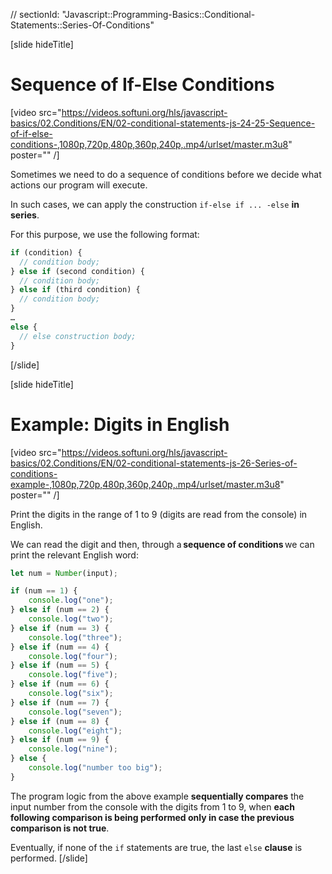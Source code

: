 // sectionId: "Javascript::Programming-Basics::Conditional-Statements::Series-Of-Conditions"

[slide hideTitle]
# Sequence of If-Else Conditions

[video src="https://videos.softuni.org/hls/javascript-basics/02.Conditions/EN/02-conditional-statements-js-24-25-Sequence-of-if-else-conditions-,1080p,720p,480p,360p,240p,.mp4/urlset/master.m3u8" poster="" /]

Sometimes we need to do a sequence of conditions before we decide what actions our program will execute. 

In such cases, we can apply the construction `if-else if ... -else` **in series**.

For this purpose, we use the following format:
```js
if (condition) {
  // condition body;
} else if (second condition) {
  // condition body;
} else if (third condition) {
  // condition body;
}
…
else {
  // else construction body;
}
```
[/slide]

[slide hideTitle]
# Example: Digits in English

[video src="https://videos.softuni.org/hls/javascript-basics/02.Conditions/EN/02-conditional-statements-js-26-Series-of-conditions-example-,1080p,720p,480p,360p,240p,.mp4/urlset/master.m3u8" poster="" /]

Print the digits in the range of 1 to 9 (digits are read from the console) in English. 

We can read the digit and then, through a **sequence of conditions** we can print the relevant English word: 
```js
let num = Number(input);

if (num == 1) {
    console.log("one");
} else if (num == 2) {
    console.log("two");
} else if (num == 3) {
    console.log("three");
} else if (num == 4) {
    console.log("four");
} else if (num == 5) {
    console.log("five");
} else if (num == 6) {
    console.log("six");
} else if (num == 7) {
    console.log("seven");
} else if (num == 8) {
    console.log("eight");
} else if (num == 9) {
    console.log("nine");
} else {
    console.log("number too big");
}
```

The program logic from the above example **sequentially compares** the input number from the console with the digits from 1 to 9, when **each following comparison is being performed only in case the previous comparison is not true**. 

Eventually, if none of the `if` statements are true, the last `else` **clause** is performed.
[/slide]
